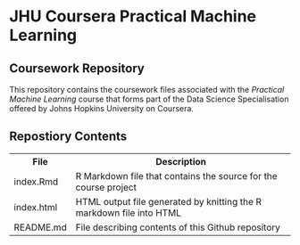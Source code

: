 # JHU Coursera Practical Machine Learning
## Coursework Repository

This repository contains the coursework files associated with the *Practical
Machine Learning* course that forms part of the Data Science Specialisation
offered by Johns Hopkins University on Coursera.

## Repostiory Contents

<table>
<tr>
<th>File</th><th>Description</th></tr>
<tr><td>index.Rmd</td><td>R Markdown file that contains the source for the course project</td></tr>
<tr><td>index.html</td><td>HTML output file generated by knitting the R markdown
file into HTML</td></tr>
<tr><td>README.md</td><td>File describing contents of this Github repository</td></tr>
</table>
